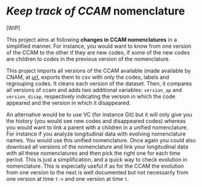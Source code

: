 # *Keep track of CCAM* nomenclature

[WIP]

This project aims at following **changes in CCAM nomenclatures** in a simplified manner.
For instance, you would want to know from one version of the CCAM to the other if
they are new codes, if some of the new codes are children to codes in the previous
version of the nomenclature.

This project imports all versions of the CCAM available (made available by
CNAM, at [url](https://www.ameli.fr/accueil-de-la-ccam/telechargement/index.php), exports them
to csv with only the codes, labels and regrouping codes. It cleans each version of the dataset.
Then, it compares all versions of ccam and adds two additional variables:
`version_ap` and `version_disap`, respectively indicating the version in which the
code appeared and the version in which it disappeared.

An alternative would be to use VC (for instance Git) but it will only give you
the history (you would see new codes and disappeared codes) whereas you would want to link a parent with a children
in a unified nomenclature. For instance if you analyze longitudinal data
with evolving nomenclature names. You would use this unified nomenclature.
Once again you could also download all versions of the nomenclature and
link your longitudinal data with all these nomenclatures and then pick the right one for each time period.
This is just a simplification, and a quick way to check evolution in nomenclature.
This is especially useful if as for the CCAM the evolution from
one version to the next is well documented but not necessarily from one version at time `t-n` and
one version at time `t`.


